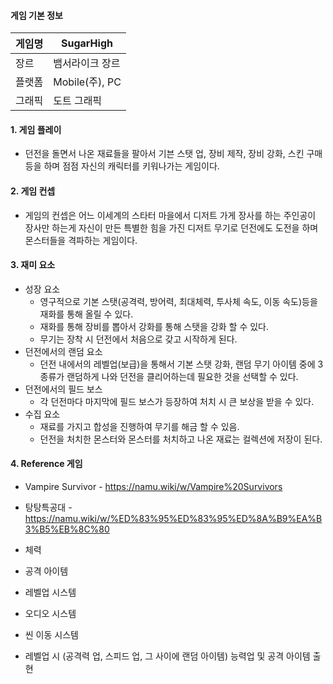 
#### 게임 기본 정보
| 게임명 | SugarHigh |
| ---- | ---- |
| 장르 | 뱀서라이크 장르 |
| 플랫폼 | Mobile(주), PC |
| 그래픽 | 도트 그래픽 |
#### 1. 게임 플레이 
- 던전을 돌면서 나온 재료들을 팔아서 기븐 스탯 업, 장비 제작, 장비 강화, 스킨 구매 등을 하며
점점 자신의 캐릭터를 키워나가는 게임이다.

#### 2. 게임 컨셉
- 게임의 컨셉은 어느 이세계의 스타터 마을에서 디저트 가게 장사를 하는 주인공이 장사만 하는게
자신이 만든 특별한 힘을 가진 디저트 무기로 던전에도 도전을 하며 몬스터들을 격파하는 게임이다.

#### 3. 재미 요소
- 성장 요소
	- 영구적으로 기본 스탯(공격력, 방어력, 최대체력, 투사체 속도, 이동 속도)등을 재화를 통해 올릴 수 있다.
	- 재화를 통해 장비를 뽑아서 강화를 통해 스탯을 강화 할 수 있다.
	- 무기는 장착 시 던전에서 처음으로 갖고 시작하게 된다. 
- 던전에서의 랜덤 요소
	- 던전 내에서의 레벨업(보급)을 통해서 기본 스탯 강화, 랜덤 무기 아이템 중에 3 종류가 랜덤하게 나와
		던전을 클리어하는데 필요한 것을 선택할 수 있다.
- 던전에서의 필드 보스
	- 각 던전마다 마지막에 필드 보스가 등장하여 처치 시 큰 보상을 받을 수 있다.
- 수집 요소
	- 재료를 가지고 합성을 진행하여 무기를 해금 할 수 있음.
	- 던전을 처치한 몬스터와 몬스터를 처치하고 나온 재료는 컬렉션에 저장이 된다.

#### 4. Reference 게임
- Vampire Survivor - https://namu.wiki/w/Vampire%20Survivors
- 탕탕특공대 - https://namu.wiki/w/%ED%83%95%ED%83%95%ED%8A%B9%EA%B3%B5%EB%8C%80

- 체력
- 공격 아이템
- 레벨업 시스템
- 오디오 시스템
- 씬 이동 시스템
- 레벨업 시 (공격력 업, 스피드 업, 그 사이에 랜덤 아이템) 능력업 및 공격 아이템 출현